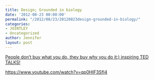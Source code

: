 ```yaml
---
title: Design; Grounded in biology
date: '2012-08-23 00:00:00'
permalink: "/2012/08/23/20120823design-grounded-in-biology/"
categories:
- JOINTLEY
- Uncategorized
author: Jennifer
layout: post
---
```


[People don&#8217;t buy what you do, they buy why you do it:) inspiring TED TALKS!](https://www.youtube.com/watch?v=qp0HIF3SfI4)

<https://www.youtube.com/watch?v=qp0HIF3SfI4>
